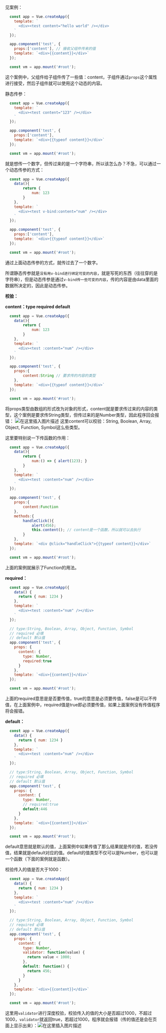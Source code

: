 ﻿见案例：

```javascript
  const app = Vue.createApp({
    template: `
      <div><test content="hello world" /></div>
    `
  });

  app.component('test', {
    props:['content'], // 接收父组件传来的值
    template: `<div>{{content}}</div>`
  });

  const vm = app.mount('#root');
```
这个案例中，父组件给子组件传了一些值：content，子组件通过`props`这个属性进行接受，然后子组件就可以使用这个动态的内容。

静态传参：
```javascript
  const app = Vue.createApp({
    template: `
      <div><test content="123" /></div>
    `
  });

  app.component('test', {
    props:['content'],
    template: `<div>{{typeof content}}</div>`
  });

  const vm = app.mount('#root');
```
就是想传一个数字，但传过来的是一个字符串，所以该怎么办？不急，可以通过一个动态传参的方式：

```javascript
  const app = Vue.createApp({
    data(){
        return {
            num: 123
        }
    },
    template: `
      <div><test v-bind:content="num" /></div>
    `
  });

  app.component('test', {
    props:['content'],
    template: `<div>{{typeof content}}</div>`
  });

  const vm = app.mount('#root');
```
通过上面动态传参的方式，就传过去了一个数字。

所谓静态传参就是`没有用v-bind进行绑定可变的内容`，就是写死的东西（往往穿的是字符串），但是动态传参是通过`v-bind传一些可变的内容`，传的内容是由data里面的数据所决定的，因此是动态传参。



**校验：**

**content：type required default**
```javascript
  const app = Vue.createApp({
    data(){
        return {
            num: 123
        }
    },
    template: `
      <div><test :content="num" /></div>
    `
  });

  app.component('test', {
    props:{
        content:String // 要求传的内容的类型
    },
    template: `<div>{{typeof content}}</div>`
  });

  const vm = app.mount('#root');
```
将props类型由数组的形式改为对象的形式，content就是要求传过来的内容的类型，这个案例是要求传String类型，但传过来的是Number类型，因此程序回会报错：
![在这里插入图片描述](https://img-blog.csdnimg.cn/20210603155941562.png#pic_center)
这里content可以校验：String, Boolean, Array, Object, Function, Symbol这么些类型。

这里要特别说一下传函数的作用：

```javascript
  const app = Vue.createApp({
    data(){
        return {
            num:() => { alert(123); }
        }
    },
    template: `
      <div><test :content="num" /></div>
    `
  });

  app.component('test', {
    props:{
        content:Function
    },
    methods:{
        handleClick(){
            alert(456);
            this.content(); // content是一个函数，所以就可以去执行
        }
    },
    template: `<div @click="handleClick">{{typeof content}}</div>`
  });

  const vm = app.mount('#root');
```
上面的案例就展示了Function的用法。

**required：**

```javascript
  const app = Vue.createApp({
    data() {
      return { num: 1234 }
    },
    template: `
      <div><test :content="num" /></div>
    `
  });

  // type:String, Boolean, Array, Object, Function, Symbol
  // required 必填
  // default 默认值
  app.component('test', {
    props: {
      content: {
        type: Number,
        required:true
      }
    },
    template: `<div>{{content}}</div>`
  });

  const vm = app.mount('#root');
```
上面的required意思是是否要传值，true的意思是必须要传值，false是可以不传值，在上面案例中，required值是true即必须要传值，如果上面案例没有传值程序将会报错。

**default：**

```javascript
  const app = Vue.createApp({
    data() {
      return { num: 1234 }
    },
    template: `
      <div><test :content="num" /></div>
    `
  });

  // type:String, Boolean, Array, Object, Function, Symbol
  // required 必填
  // default 默认值
  app.component('test', {
    props: {
      content: {
        type: Number,
        // required:true
        default:446
      }
    },
    template: `<div>{{content}}</div>`
  });

  const vm = app.mount('#root');
```
default意思就是默认的值，上面案例中如果传值了那么结果就是传的值，若没传值，结果就是default对应的值。default的值类型不仅可以是Number，也可以是一个函数（下面的案例就是函数）。

校验传入的值是否大于1000：
```javascript
  const app = Vue.createApp({
    data() {
      return { num: 1234 }
    },
    template: `
      <div><test :content="num" /></div>
    `
  });

  // type:String, Boolean, Array, Object, Function, Symbol
  // required 必填
  // default 默认值
  app.component('test', {
    props: {
      content: {
        type: Number,
        validator: function(value) {
          return value < 1000;
        },
        default: function() {
          return 456;
        }
      }
    },
    template: `<div>{{content}}</div>`
  });

  const vm = app.mount('#root');
```
这里用`validator`进行深度校验，校验传入的值的大小是否超过1000，不超过1000，`validator`就返回true，若超过1000，程序就会报错（传的值还是会在页面上显示出来）：![在这里插入图片描述](https://img-blog.csdnimg.cn/2021060316210631.png#pic_center)

